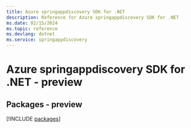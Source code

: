 ```yaml
---
title: Azure springappdiscovery SDK for .NET
description: Reference for Azure springappdiscovery SDK for .NET
ms.date: 02/15/2024
ms.topic: reference
ms.devlang: dotnet
ms.service: springappdiscovery
---
```

# Azure springappdiscovery SDK for .NET - preview
## Packages - preview
[!INCLUDE [packages](springappdiscovery-index.md)]